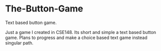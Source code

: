 # The-Button-Game
Text based button game.

Just a game I created in CSE148. Its short and simple a text based button game. Plans to progress 
and make a choice based text game instead singular path.
